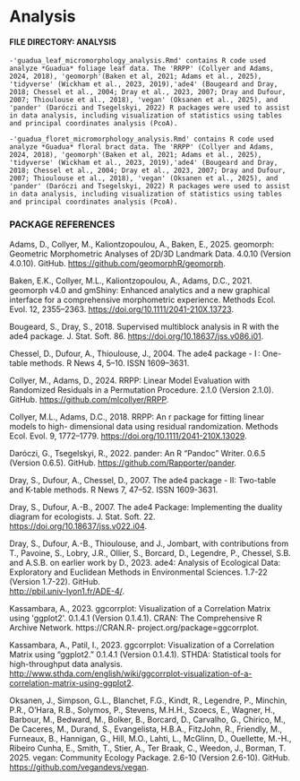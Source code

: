 # Analysis 

#### FILE DIRECTORY: ANALYSIS

	-'guadua_leaf_micromorphology_analysis.Rmd' contains R code used analyze *Guadua* foliage leaf data. The 'RRPP' (Collyer and Adams, 2024, 2018), 'geomorph'(Baken et al, 2021; Adams et al., 2025), 'tidyverse' (Wickham et al., 2023, 2019),'ade4' (Bougeard and Dray, 2018; Chessel et al., 2004; Dray et al., 2023, 2007; Dray and Dufour, 2007; Thioulouse et al., 2018), 'vegan' (Oksanen et al., 2025), and 'pander' (Daróczi and Tsegelskyi, 2022) R packages were used to assist in data analysis, including visualization of statistics using tables and principal coordinates analysis (PcoA).

	-'guadua_floret_micromorphology_analysis.Rmd' contains R code used analyze *Guadua* floral bract data. The 'RRPP' (Collyer and Adams, 2024, 2018), 'geomorph'(Baken et al, 2021; Adams et al., 2025), 'tidyverse' (Wickham et al., 2023, 2019),'ade4' (Bougeard and Dray, 2018; Chessel et al., 2004; Dray et al., 2023, 2007; Dray and Dufour, 2007; Thioulouse et al., 2018), 'vegan' (Oksanen et al., 2025), and 'pander' (Daróczi and Tsegelskyi, 2022) R packages were used to assist in data analysis, including visualization of statistics using tables and principal coordinates analysis (PcoA).


### PACKAGE REFERENCES

Adams, D., Collyer, M., Kaliontzopoulou, A., Baken, E., 2025. geomorph: Geometric Morphometric Analyses of 2D/3D Landmark Data. 4.0.10 (Version 4.0.10). GitHub. 
	https://github.com/geomorphR/geomorph.

Baken, E.K., Collyer, M.L., Kaliontzopoulou, A., Adams, D.C., 2021. geomorph v4.0 and gmShiny: Enhanced analytics and a new graphical interface for a comprehensive 	morphometric experience. Methods Ecol. Evol. 12, 2355–2363. https://doi.org/10.1111/2041-210X.13723.

Bougeard, S., Dray, S., 2018. Supervised multiblock analysis in R with the ade4 package. J. Stat. Soft. 86. https://doi.org/10.18637/jss.v086.i01.

Chessel, D., Dufour, A., Thioulouse, J., 2004. The ade4 package - I : One-table methods. R News 4, 5–10. ISSN 1609–3631.

Collyer, M., Adams, D., 2024. RRPP: Linear Model Evaluation with Randomized Residuals in a Permutation Procedure. 2.1.0 (Version 2.1.0). GitHub. 	https://github.com/mlcollyer/RRPP.

Collyer, M.L., Adams, D.C., 2018. RRPP: An r package for fitting linear models to high-	dimensional data using residual randomization. Methods Ecol. Evol. 9, 1772–1779. 	https://doi.org/10.1111/2041-210X.13029.

Daróczi, G., Tsegelskyi, R., 2022. pander: An R “Pandoc” Writer. 0.6.5 (Version 0.6.5). GitHub.	https://github.com/Rapporter/pander.

Dray, S., Dufour, A., Chessel, D., 2007. The ade4 package - II: Two-table and K-table methods. R News 7, 47–52. ISSN 1609-3631.

Dray, S., Dufour, A.-B., 2007. The ade4 Package: Implementing the duality diagram for ecologists. J. Stat. Soft. 22. https://doi.org/10.18637/jss.v022.i04.

Dray, S., Dufour, A.-B., Thioulouse, and J., Jombart, with contributions from T., Pavoine, S., Lobry, J.R., Ollier, S., Borcard, D., Legendre, P., Chessel, S.B. and A.S.B. on 	earlier work by D., 2023. ade4: Analysis of Ecological Data: Exploratory and Euclidean Methods in Environmental Sciences. 1.7-22 (Version 1.7-22). GitHub. 	
	http://pbil.univ-lyon1.fr/ADE-4/.

Kassambara, A., 2023. ggcorrplot: Visualization of a Correlation Matrix using 'ggplot2'. 0.1.4.1 (Version 0.1.4.1). CRAN: The Comprehensive R Archive Network. 	https://CRAN.R-	project.org/package=ggcorrplot.

Kassambara, A., Patil, I., 2023. ggcorrplot: Visualization of a Correlation Matrix using “ggplot2.” 0.1.4.1 (Version 0.1.4.1). STHDA: Statistical tools for high-throughput 	data analysis. http://www.sthda.com/english/wiki/ggcorrplot-visualization-of-a-correlation-matrix-using-ggplot2.

Oksanen, J., Simpson, G.L., Blanchet, F.G., Kindt, R., Legendre, P., Minchin, P.R., O’Hara, R.B., Solymos, P., Stevens, M.H.H., Szoecs, E., Wagner, H., Barbour, M., Bedward, 	M., Bolker, B., Borcard, D., Carvalho, G., Chirico, M., De Caceres, M., Durand, S., Evangelista, H.B.A., FitzJohn, R., Friendly, M., Furneaux, B., Hannigan, G., Hill, 	M.O., Lahti, L., McGlinn, D., Ouellette, M.-H., Ribeiro Cunha, E., Smith, T., Stier, A., Ter Braak, C., Weedon, J., Borman, T. 2025. vegan: Community Ecology Package. 	2.6-10 (Version 2.6-10). GitHub. https://github.com/vegandevs/vegan.

